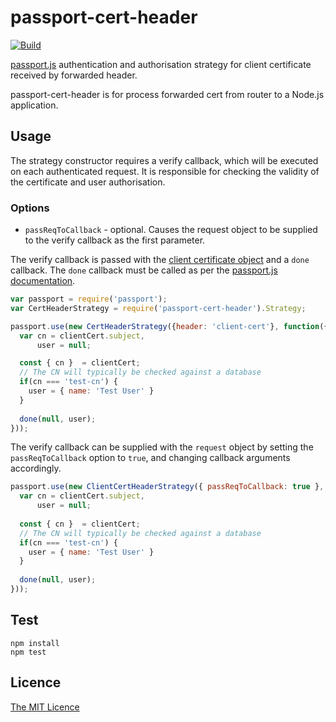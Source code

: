 # passport-cert-header

[![Build]()]()

[passport.js]() authentication and authorisation strategy for client certificate received by forwarded header.

passport-cert-header is for process forwarded cert from router to a Node.js application.

## Usage

The strategy constructor requires a verify callback, which will be executed on each authenticated request. It is responsible for checking the validity of the certificate and user authorisation.

### Options

* `passReqToCallback` - optional. Causes the request object to be supplied to the verify callback as the first parameter.

The verify callback is passed with the [client certificate object](https://nodejs.org/api/tls.html#certificate-object) and a `done` callback. The `done` callback must be called as per the [passport.js documentation](http://passportjs.org/guide/configure/).

````javascript
var passport = require('passport');
var CertHeaderStrategy = require('passport-cert-header').Strategy;

passport.use(new CertHeaderStrategy({header: 'client-cert'}, function({ cert: clientCert }, done) {
  var cn = clientCert.subject,
      user = null;

  const { cn }  = clientCert;
  // The CN will typically be checked against a database
  if(cn === 'test-cn') {
    user = { name: 'Test User' }
  }
  
  done(null, user);
}));
````

The verify callback can be supplied with the `request` object by setting the `passReqToCallback` option to `true`, and changing callback arguments accordingly.

````javascript
passport.use(new ClientCertHeaderStrategy({ passReqToCallback: true }, function(req, { cert: clientCert }, done) {
  var cn = clientCert.subject,
      user = null;
      
  const { cn }  = clientCert;
  // The CN will typically be checked against a database
  if(cn === 'test-cn') {
    user = { name: 'Test User' }
  }
  
  done(null, user);
}));
````

## Test

    npm install
    npm test

## Licence

[The MIT Licence](http://opensource.org/licenses/MIT)
